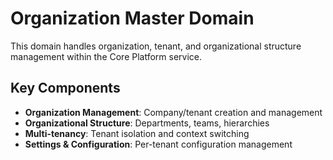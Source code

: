 # Organization Master Domain

This domain handles organization, tenant, and organizational structure management within the Core Platform service.

## Key Components

- **Organization Management**: Company/tenant creation and management
- **Organizational Structure**: Departments, teams, hierarchies
- **Multi-tenancy**: Tenant isolation and context switching
- **Settings & Configuration**: Per-tenant configuration management
